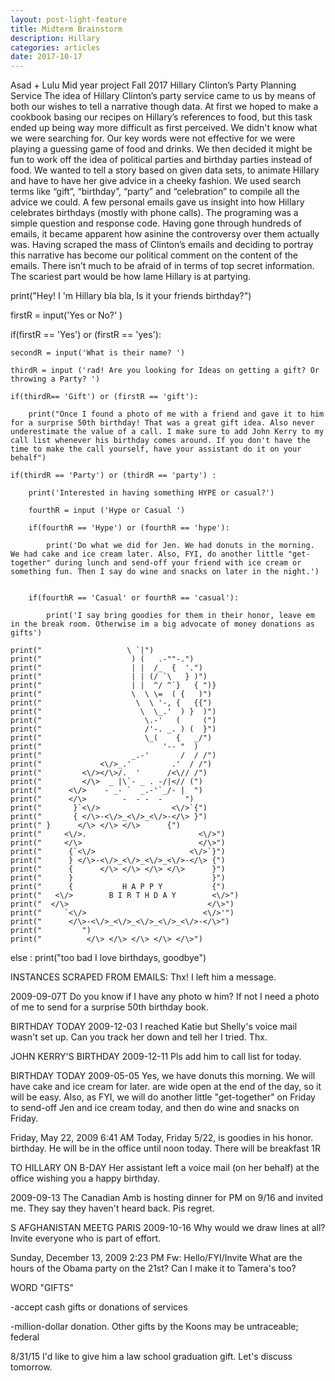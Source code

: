 ```yaml
---
layout: post-light-feature
title: Midterm Brainstorm
description: Hillary 
categories: articles
date: 2017-10-17
---
```

 
Asad + Lulu
Mid year project
Fall 2017
Hillary Clinton’s Party Planning Service
The idea of Hillary Clinton’s party service came to us by means of both our wishes to tell a narrative though data.  At first we hoped to make a cookbook basing our recipes on Hillary’s references to food, but this task ended up being way more difficult as first perceived. We didn't know what we were searching for. Our key words were not effective for we were playing a guessing game of food and drinks. We then decided it might be fun to work off the idea of political parties and birthday parties instead of food. We wanted to tell a story based on given data sets, to animate Hillary and have to have her give advice in a cheeky fashion. We used search terms like “gift”, “birthday”, “party” and “celebration” to compile all the advice we could. A few personal emails gave us insight into how Hillary celebrates birthdays (mostly with phone calls).  The programing was a simple question and response code.
Having gone through hundreds of emails, it became apparent how asinine the controversy over them actually was.  Having scraped the mass of Clinton’s emails and deciding to portray this narrative has become our political comment on the content of the emails.  There isn’t much to be afraid of in terms of top secret information. The scariest part would be how lame Hillary is at partying. 






print("Hey! I 'm Hillary bla bla, Is it your friends birthday?")
 
firstR = input('Yes or No?' )
 
if(firstR == 'Yes') or (firstR == 'yes'):


	secondR = input('What is their name? ')
         	
	thirdR = input ('rad! Are you looking for Ideas on getting a gift? Or throwing a Party? ')
 
	if(thirdR== 'Gift') or (firstR == 'gift'):
 
		print("Once I found a photo of me with a friend and gave it to him for a surprise 50th birthday! That was a great gift idea. Also never underestimate the value of a call. I make sure to add John Kerry to my call list whenever his birthday comes around. If you don't have the time to make the call yourself, have your assistant do it on your behalf")
 
	if(thirdR == 'Party') or (thirdR == 'party') :
 
		print('Interested in having something HYPE or casual?')

		fourthR = input ('Hype or Casual ')
 
		if(fourthR == 'Hype') or (fourthR == 'hype'):
 
			print('Do what we did for Jen. We had donuts in the morning. We had cake and ice cream later. Also, FYI, do another little "get-together" during lunch and send-off your friend with ice cream or something fun. Then I say do wine and snacks on later in the night.')


		if(fourthR == 'Casual' or fourthR == 'casual'):
 
			print('I say bring goodies for them in their honor, leave em in the break room. Otherwise im a big advocate of money donations as gifts')

	print("                   \ `|")
	print("                    ) (   .-""-.")
	print("                    | |  /_  {  '.")
	print("                    | | (/ `\   } )")
	print("                    | |  ^/ ^`}   { ")}
	print("                    \  \ \=  ( {   )")
	print("                     \  \ '-, {   {{")
	print("                      \  \_.'  ) }  )")
	print("                       \.-'   (     (")
	print("                       /'-. _. ) (  }")
	print("                       \_(    {   _/")
	print("                           '-- "  )
	print("                    _.-'       /  / /")
	print("             <\/>_.'         .'  / /")
	print("         <\/></\>/.  '      /<\// /")
	print("         </\>  _ |\`- _ . -/|<// (")
	print("      <\/>    - _- `  _.-'`_/- |  ")
	print("      </\>        -  - -  -     ")
	print("       }`<\/>                <\/>`{")
	print("       { </\>-<\/>_<\/>_<\/>-</\> }")
	print(" }      </\> </\> </\>      {")
	print("     <\/>.                         <\/>")
	print("     </\>                          </\>")
	print("      {`<\/>                     <\/>`}")
	print("      } </\>-<\/>_<\/>_<\/>_<\/>-</\> {")
	print("      {      </\> </\> </\> </\>      }")
	print("      }                               }")
	print("      {           H A P P Y           {")
	print("   <\/>        B I R T H D A Y        <\/>")
	print("  </\>                               </\>")
	print("     `<\/>                          <\/>'")
	print("  	 </\>-<\/>_<\/>_<\/>_<\/>_<\/>-</\>")
	print("         ")
	print("          </\> </\> </\> </\> </\>")
 
else : print("too bad I love birthdays, goodbye")









INSTANCES SCRAPED FROM EMAILS:
Thx! I left him a message.


2009-09-07T
Do you know if I have any photo w him? If not I need a photo of me to send for a surprise 50th birthday book.

BIRTHDAY TODAY
2009-12-03
I reached Katie but Shelly's voice mail wasn't set up. Can you track her down and tell her I tried. Thx.


JOHN KERRY'S BIRTHDAY
2009-12-11
Pls add him to call list for today.


BIRTHDAY TODAY
2009-05-05
Yes, we have donuts this morning. We will have cake and ice cream for later.
are wide open at the end of the day, so it will be easy.
Also, as FYI, we will do another little "get-together" on Friday to send-off Jen
and ice cream today, and then do wine and snacks on Friday.

Friday, May 22, 2009 6:41 AM
Today, Friday 5/22, is
goodies in his honor.
birthday. He will be in the office until noon today. There will be breakfast
1R

TO HILLARY ON B-DAY
Her assistant left a voice mail (on her behalf) at the office wishing you a happy birthday.

2009-09-13
The Canadian Amb is hosting dinner for PM on 9/16 and invited me. They say they haven't heard back. Pis regret.

S AFGHANISTAN MEETG PARIS
2009-10-16
Why would we draw lines at all? Invite everyone who is part of effort.

Sunday, December 13, 2009 2:23 PM
Fw: Hello/FYI/Invite
What are the hours of the Obama party on the 21st? Can I make it to Tamera's too?


WORD "GIFTS"

-accept cash gifts or donations of services


-million-dollar donation. Other gifts by the Koons may be untraceable; federal

8/31/15
I'd like to give him a law school graduation gift. Let's discuss tomorrow.





